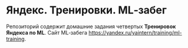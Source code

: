 # Яндекс. Тренировки. ML‑забег

Репозиторий содержит домашние задания четвертых **Тренировок Яндекса по ML**.
Сайт ML‑забега https://yandex.ru/yaintern/training/ml-training.
